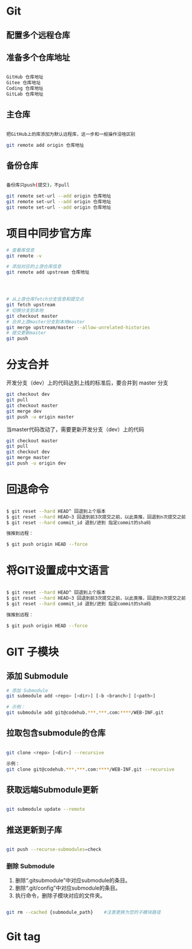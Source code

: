 # Git
## 配置多个远程仓库



## 准备多个仓库地址

``` sh

GitHub 仓库地址
Gitee 仓库地址
Coding 仓库地址
GitLab 仓库地址

```

## 主仓库

``` sh

把GitHub上的库添加为默认远程库，这一步和一般操作没啥区别

git remote add origin 仓库地址

```

## 备份仓库

``` sh

备份库只push(提交)，不pull

git remote set-url --add origin 仓库地址
git remote set-url --add origin 仓库地址
git remote set-url --add origin 仓库地址

```


# 项目中同步官方库
``` sh
# 查看库信息
git remote -v

# 添加对应的上游仓库信息
git remote add upstream 仓库地址




# 从上游仓库fetch分支信息和提交点
git fetch upstream
# 切换分支到本地
git checkout master
# 合并上游master分支到本地master
git merge upstream/master --allow-unrelated-histories
# 提交更新master
git push

```


# 分支合并
开发分支（dev）上的代码达到上线的标准后，要合并到 master 分支
``` sh
git checkout dev
git pull
git checkout master
git merge dev
git push -u origin master


```
当master代码改动了，需要更新开发分支（dev）上的代码
``` sh
git checkout master
git pull
git checkout dev
git merge master
git push -u origin dev
```

# 回退命令
``` sh

$ git reset --hard HEAD^ 回退到上个版本
$ git reset --hard HEAD~3 回退到前3次提交之前，以此类推，回退到n次提交之前
$ git reset --hard commit_id 退到/进到 指定commit的sha码

强推到远程：

$ git push origin HEAD --force
```


# 将GIT设置成中文语言
``` sh

$ git reset --hard HEAD^ 回退到上个版本
$ git reset --hard HEAD~3 回退到前3次提交之前，以此类推，回退到n次提交之前
$ git reset --hard commit_id 退到/进到 指定commit的sha码

强推到远程：

$ git push origin HEAD --force
```

# GIT 子模块

## 添加 Submodule
```sh
# 添加 Submodule
git submodule add <repo> [<dir>] [-b <branch>] [<path>]

# 示例：
git submodule add git@codehub.***.***.com:****/WEB-INF.git

```
## 拉取包含submodule的仓库
``` sh

git clone <repo> [<dir>] --recursive

示例：
git clone git@codehub.***.***.com:****/WEB-INF.git --recursive


```

## 获取远端Submodule更新

``` sh

git submodule update --remote


```

## 推送更新到子库
``` sh

git push --recurse-submodules=check


```


### 删除 Submodule

1. 删除“.gitsubmodule”中对应submodule的条目。
2. 删除“.git/config”中对应submodule的条目。
3. 执行命令，删除子模块对应的文件夹。
``` sh

git rm --cached {submodule_path}    #注意更换为您的子模块路径

```


# Git tag